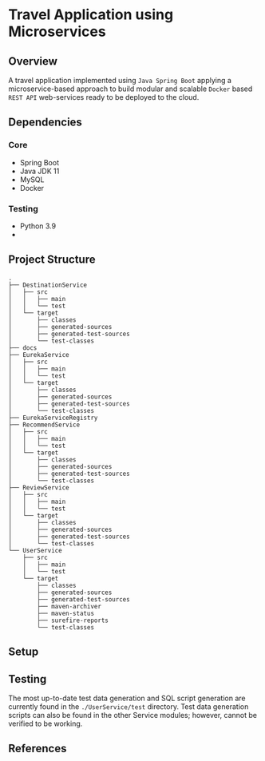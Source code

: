 # Travel Application using Microservices
## Overview
A travel application implemented using `Java Spring Boot` 
applying a microservice-based approach to build modular 
and scalable `Docker` based `REST API` web-services ready to be deployed to the cloud.

## Dependencies
### Core
- Spring Boot
- Java JDK 11
- MySQL
- Docker

### Testing
- Python 3.9
- 


## Project Structure
```
.
├── DestinationService
│   ├── src
│   │   ├── main
│   │   └── test
│   └── target
│       ├── classes
│       ├── generated-sources
│       ├── generated-test-sources
│       └── test-classes
├── docs
├── EurekaService
│   ├── src
│   │   ├── main
│   │   └── test
│   └── target
│       ├── classes
│       ├── generated-sources
│       ├── generated-test-sources
│       └── test-classes
├── EurekaServiceRegistry
├── RecommendService
│   ├── src
│   │   ├── main
│   │   └── test
│   └── target
│       ├── classes
│       ├── generated-sources
│       ├── generated-test-sources
│       └── test-classes
├── ReviewService
│   ├── src
│   │   ├── main
│   │   └── test
│   └── target
│       ├── classes
│       ├── generated-sources
│       ├── generated-test-sources
│       └── test-classes
└── UserService
    ├── src
    │   ├── main
    │   └── test
    └── target
        ├── classes
        ├── generated-sources
        ├── generated-test-sources
        ├── maven-archiver
        ├── maven-status
        ├── surefire-reports
        └── test-classes
```

## Setup

## Testing
The most up-to-date test data generation and SQL script generation are currently found in the `./UserService/test` directory. Test data generation scripts can also be found in the other Service modules; however, cannot be verified to be working. 

## References

